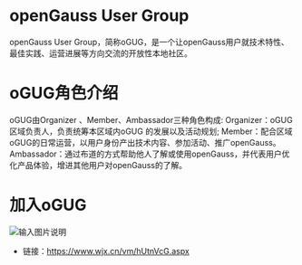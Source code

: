 # openGauss User Group
openGauss User Group，简称oGUG，是一个让openGauss用户就技术特性、最佳实践、运营进展等方向交流的开放性本地社区。

# oGUG角色介绍
oGUG由Organizer 、Member、Ambassador三种角色构成:
Organizer：oGUG区域负责人，负责统筹本区域内oGUG 的发展以及活动规划;
Member：配合区域oGUG的日常运营，以用户身份产出技术内容、参加活动、推广openGauss。
Ambassador：通过布道的方式帮助他人了解或使用openGauss，并代表用户优化产品体验，增进其他用户对openGauss的了解。

# 加入oGUG
![输入图片说明](https://images.gitee.com/uploads/images/2021/0427/155608_e122fd98_9039100.jpeg "qrcode(1).jpg")
* 链接：https://www.wjx.cn/vm/hUtnVcG.aspx